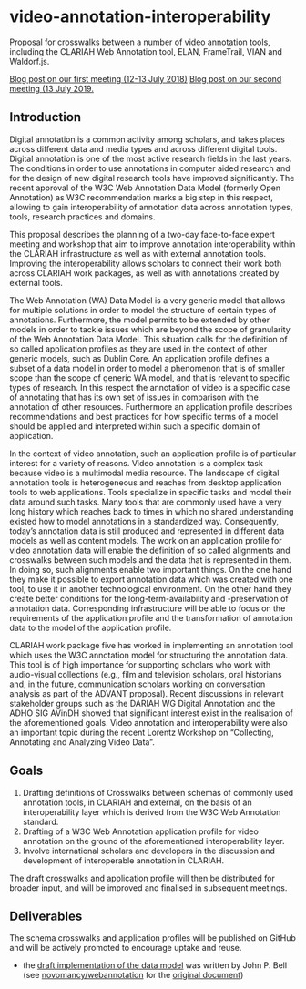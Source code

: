 # video-annotation-interoperability
Proposal for crosswalks between a number of video annotation tools, including the CLARIAH Web Annotation tool, ELAN, FrameTrail, VIAN and Waldorf.js.

[Blog post on our first meeting (12-13 July 2018)](https://clariah.github.io/mediasuite-blog/blog/2018/07/11/Clariah-annotation-expert-meeting)
[Blog post on our second meeting (13 July 2019.](https://www.clariah.nl/en/new/blogs/vaint-video-interoperability-interest-group-second-meeting-july-13-2019)

## Introduction
Digital annotation is a common activity among scholars, and takes places across different data and media types and across different digital tools. Digital annotation is one of the most active research fields in the last years. The conditions in order to use annotations in computer aided research and for the design of new digital research tools have improved significantly. The recent approval of the W3C Web Annotation Data Model (formerly Open Annotation) as W3C recommendation marks a big step in this respect, allowing to gain interoperability of annotation data across annotation types, tools, research practices and domains.

This proposal describes the planning of a two-day face-to-face expert meeting and workshop that aim to improve annotation interoperability within the CLARIAH infrastructure as well as with external annotation tools. Improving the interoperability allows scholars to connect their work both across CLARIAH work packages, as well as with annotations created by external tools.

The Web Annotation (WA) Data Model is a very generic model that allows for multiple solutions in order to model the structure of certain types of annotations. Furthermore, the model permits to be extended by other models in order to tackle issues which are beyond the scope of granularity of the Web Annotation Data Model. This situation calls for the definition of so called application profiles as they are used in the context of other generic models, such as Dublin Core. An application profile defines a subset of a data model in order to model a phenomenon that is of smaller scope than the scope of generic WA model, and that is relevant to specific types of research. In this respect the annotation of video is a specific case of annotating that has its own set of issues in comparison with the annotation of other resources. Furthermore an application profile describes recommendations and best practices for how specific terms of a model should be applied and interpreted within such a specific domain of application.

In the context of video annotation, such an application profile is of particular interest for a variety of reasons. Video annotation is a complex task because video is a multimodal media resource. The landscape of digital annotation tools is heterogeneous and reaches from desktop application tools to web applications. Tools specialize in specific tasks and model their data around such tasks. Many tools that are commonly used have a very long history which reaches back to times in which no shared understanding existed how to model annotations in a standardized way. Consequently, today’s annotation data is still produced and represented in different data models as well as content models. The work on an application profile for video annotation data will enable the definition of so called alignments and crosswalks between such models and the data that is represented in them. In doing so, such alignments enable two important things. On the one hand they make it possible to export annotation data which was created with one tool, to use it in another technological environment. On the other hand they create better conditions for the long-term-availability and -preservation of annotation data. Corresponding infrastructure will be able to focus on the requirements of the application profile and the transformation of annotation data to the model of the application profile.

CLARIAH work package five has worked in implementing an annotation tool which uses the W3C annotation model for structuring the annotation data. This tool is of high importance for supporting scholars who work with audio-visual collections (e.g., film and television scholars, oral historians and, in the future, communication scholars working on conversation analysis as part of the ADVANT proposal). Recent discussions in relevant stakeholder groups such as the DARIAH WG Digital Annotation and the ADHO SIG AVinDH showed that significant interest exist in the realisation of the aforementioned goals. Video annotation and interoperability were also an important topic during the recent Lorentz Workshop on “Collecting, Annotating and Analyzing Video Data”.

## Goals

1. Drafting definitions of Crosswalks between schemas of commonly used annotation tools,  in CLARIAH and external, on the basis of an interoperability layer which is derived from the W3C Web Annotation standard.
2. Drafting of a W3C Web Annotation application profile for video annotation on the ground of the aforementioned interoperability layer.
3. Involve international scholars and developers in the discussion and development of interoperable annotation in CLARIAH. 

The draft crosswalks and application profile will then be distributed for broader input, and will be improved and finalised in subsequent meetings.

## Deliverables

The schema crosswalks and application profiles will be published on GitHub and will be actively promoted to encourage uptake and reuse.

+ the [draft implementation of the data model](data/example_annotation.json) was written by John P. Bell (see [novomancy/webannotation](https://github.com/novomancy/webannotation) for the [original document](https://github.com/novomancy/webannotation/blob/master/unified_v0.1.json))

